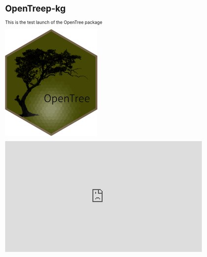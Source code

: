 # OpenTreep-kg
This is the test launch of the OpenTree package

<p align="left">
<img src = "openLogo.png" alt="foo" width="300">
</p> 

<iframe src="https://player.vimeo.com/video/646960252?h=da5758ec62" width="640" height="360" frameborder="0" allow="autoplay; fullscreen; picture-in-picture" allowfullscreen></iframe>
